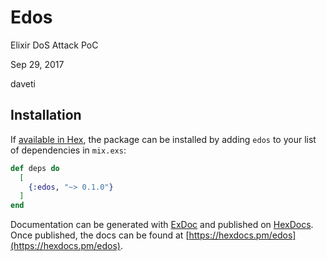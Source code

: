 # Edos

Elixir DoS Attack PoC

Sep 29, 2017

daveti


## Installation

If [available in Hex](https://hex.pm/docs/publish), the package can be installed
by adding `edos` to your list of dependencies in `mix.exs`:

```elixir
def deps do
  [
    {:edos, "~> 0.1.0"}
  ]
end
```

Documentation can be generated with [ExDoc](https://github.com/elixir-lang/ex_doc)
and published on [HexDocs](https://hexdocs.pm). Once published, the docs can
be found at [https://hexdocs.pm/edos](https://hexdocs.pm/edos).

